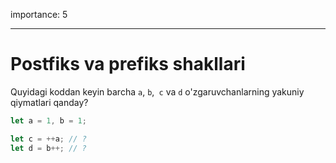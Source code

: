 importance: 5

---

# Postfiks va prefiks shakllari

Quyidagi koddan keyin barcha `a`, `b`,` c` va `d` o'zgaruvchanlarning yakuniy qiymatlari qanday?

```js
let a = 1, b = 1;

let c = ++a; // ?
let d = b++; // ?
```
